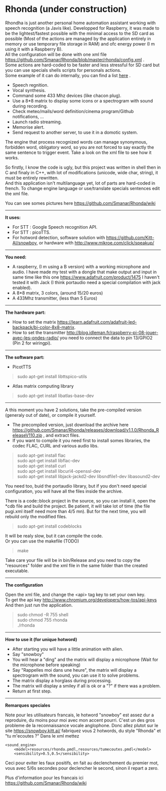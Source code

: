 # Rhonda (under construction)
Rhondha is just another personal home automation assistant working with speech recognition (a Javis like). Developped for Raspberry, it was made to be the lightest/fastest possible with the minimal access to the SD card as possible (Most of the actions are managed by the application entirely in memory or use temporary file storage in RAM) and ofc energy power (I m using it with a Raspberry B).   
All the configuration will be done with one xml file https://github.com/Smanar/Rhonda/blob/master/rhonda/config.xml .  
Some actions are hard-coded to be faster and less stressful for SD card but you can use specials shells scripts for personals actions.   
Some example of it can do internally, you can find a list [here](https://github.com/Smanar/Rhonda/wiki/Fonctions-integr%C3%A9es.) .    
- Speech regnition.
- Vocal synthesis.
- Command some 433 Mhz devices (like chacon plug).
- Use a 8*8 matrix to display some icons or a spectrogram with sound during recording.
- Check meteo/mails/word definition/cinema program/Github notifications, ...   
- Launch radio streaming.
- Memorise alert.   
- Send request to another server, to use it in a domotic system.   

The engine that process recognized words can manage synonymous, forbidden word, obligatory word, so you are not forced to say exactly the same sentence to trigger event. Take a look on the xml file to see how it works.

So firstly, I know the code is ugly, but this project was written in shell then in C and finaly in C++, with lot of modifications (unicode, wide char, string), it must be entirely rewritten.   
And this application isn't multilanguage yet, lot of parts are hard-coded in french. To change engine language or use/translate specials sentences edit the xml file.

You can see somes pictures here https://github.com/Smanar/Rhonda/wiki


----------


**It uses:**

- For STT : Google Speech recognition API.
- For STT : picoTTS.
- For hotword detection, software solution with https://github.com/Kitt-AI/snowboy, or hardware with http://www.mikroe.com/click/speakup/


----------


**You need:**

- A raspberry, (I m using a B version) with a working microphone and audio. I have made my test with a dongle that make output and input in same time like this one https://www.adafruit.com/product/1475 I haven't tested it with Jack (I think portaudio need a special compilation with jack enabled).
- A 8*8 matrix, 3 colors, (around 15/20 euros)
- A 433Mhz transmitter, (less than 5 Euros)


----------


**The hardware part:**
- How to set the matrix  https://learn.adafruit.com/adafruit-led-backpack/bi-color-8x8-matrix.
- How to set the transmitter http://blog.idleman.fr/raspberry-pi-08-jouer-avec-les-ondes-radio/  you need to connect the data to pin 13/GPIO2 (Pin 2 for wiringpi).
 


----------


**The software part:**

- PicotTTS

>  sudo apt-get install libttspico-utils


- Atlas matrix computing library

> sudo apt-get install libatlas-base-dev

----------


A this moment you have 2 solutions, take the pre-compiled version (generaly out of date), or compile it yourself.

- The precompiled version, just download the archive here https://github.com/Smanar/Rhonda/releases/download/v1.1.0/Rhonda_ReleaseV110.zip , and extract files.
- If you want to compile it you need first to install somes libraries, the codec FLAC, CURL and various audio libs.

> sudo apt-get install flac  
> sudo apt-get install libflac-dev  
> sudo apt-get install curl  
> sudo apt-get install libcurl4-openssl-dev  
> sudo apt-get install libjack-jackd2-dev libsndfile1-dev libasound2-dev  

You need too,  buid the portaudio library, but if you don't need special configuration, you will have all the files inside the archive.

There is a code::block project in the source, so you can install it, open the *cdb file and build the project. Be patient, it will take lot of time (the file pugi.xml itself need more than 4/5 mn). But for the next time, you will rebuild only the modified files.

> sudo apt-get install codeblocks

It will be realy slow, but it can compile the code.  
Or you can use the makefile (TODO)  

> make

Take care your file will be in bin/Release and you need to copy the "resources" folder and the xml file in the same folder than the created executable.

----------


**The configuration**

Open the xml file, and change the &lt;api> tag key to set your own key.  
To get the api key http://www.chromium.org/developers/how-tos/api-keys  
And then just run the application.

>sudo chmod -R 755 shell  
>sudo chmod 755 rhonda  
>./rhonda

----------

**How to use it (for unique hotword)**
- After starting you will have a little animation with alien.
- Say "snowboy"
- You will hear a "ding" and the matrix will display a microphone (Wait for the microphone before speaking)
- Say "Rappelles moi dans une heure", the matrix will display a spectrogram with the sound, you can use it to solve problems.
- The matrix display a horglass during processing.
- The matrix will display a smiley if all is ok or a "?" if there was a problem.
- Return at first step.

----------

**Remarques speciales**

Note pour les utilisateurs francais, le hotword "snowboy" est assez dur a reproduire, du moins pour moi avec mon accent pourri. C'est un des gros probleme de la reconnaissance vocale anglophone.
Donc allez plutot sur le site https://snowboy.kitt.ai/ fabriquez vous 2 hotwords, du style "Rhonda" et "tu m'ecoutes ?"
Dans le xml mettez

    <sound_engine>
        <model>resources/rhonda.pmdl,resources/tumecoutes.pmdl</model>
        <sensibility>0.5,0.5</sensibility>

Ceci pour eviter les faux positifs, en fait au declenchement du premier mot, vous avec 5/6s secondes pour declencher le second, sinon il repart a zero.

Plus d'information pour les francais ici https://github.com/Smanar/Rhonda/wiki

